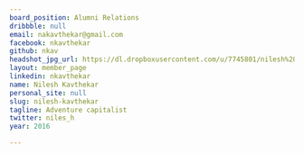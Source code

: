 ```yaml
---
board_position: Alumni Relations
dribbble: null
email: nakavthekar@gmail.com
facebook: nkavthekar
github: nkav
headshot_jpg_url: https://dl.dropboxusercontent.com/u/7745801/nilesh%20kavthekar.jpg
layout: member_page
linkedin: nkavthekar
name: Nilesh Kavthekar
personal_site: null
slug: nilesh-kavthekar
tagline: Adventure capitalist
twitter: niles_h
year: 2016

---
```

